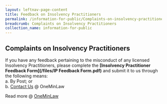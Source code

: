 ```yaml
---
layout: leftnav-page-content
title: Feedback on Insolvency Practitioners
permalink: /information-for-public/Complaints-on-insolvency-practitioners/
breadcrumb: Complaints on Insolvency Practitioners
collection_name: information-for-public
---
```


**Complaints on Insolvency Practitioners**<br>
---
If you have any feedback pertaining to the misconduct of any licensed Insolvency Practitioners, please complete the **[Insolvency Practitioner Feedback Form](/files/IP Feedback Form.pdf)** and submit it to us through the following means:<br>
a. By Post; or <br>
b. <a href="https://eservices.mlaw.gov.sg/enquiry/" target="_blank">Contact Us</a> @ OneMinLaw

Read more @ [OneMinLaw](https://html.com/attributes/a-target/#ixzz6EnRU4yfQ)
<br>
